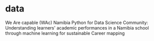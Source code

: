 # data
We Are capable (WAc) Namibia Python for Data Science Community: Understanding learners'  academic performances in a Namibia school through machine learning for sustainable Career mapping
